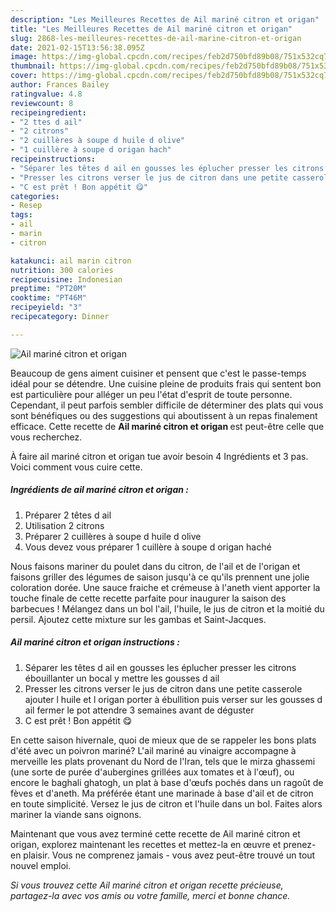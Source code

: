 ```yaml
---
description: "Les Meilleures Recettes de Ail mariné citron et origan"
title: "Les Meilleures Recettes de Ail mariné citron et origan"
slug: 2868-les-meilleures-recettes-de-ail-marine-citron-et-origan
date: 2021-02-15T13:56:38.095Z
image: https://img-global.cpcdn.com/recipes/feb2d750bfd89b08/751x532cq70/ail-marine-citron-et-origan-photo-principale-de-la-recette.jpg
thumbnail: https://img-global.cpcdn.com/recipes/feb2d750bfd89b08/751x532cq70/ail-marine-citron-et-origan-photo-principale-de-la-recette.jpg
cover: https://img-global.cpcdn.com/recipes/feb2d750bfd89b08/751x532cq70/ail-marine-citron-et-origan-photo-principale-de-la-recette.jpg
author: Frances Bailey
ratingvalue: 4.8
reviewcount: 8
recipeingredient:
- "2 ttes d ail"
- "2 citrons"
- "2 cuillères à soupe d huile d olive"
- "1 cuillère à soupe d origan hach"
recipeinstructions:
- "Séparer les têtes d ail en gousses les éplucher presser les citrons ébouillanter un bocal y mettre les gousses d ail"
- "Presser les citrons verser le jus de citron dans une petite casserole ajouter l huile et l origan porter à ébullition puis verser sur les gousses d ail fermer le pot attendre 3 semaines avant de déguster"
- "C est prêt ! Bon appétit 😋"
categories:
- Resep
tags:
- ail
- marin
- citron

katakunci: ail marin citron 
nutrition: 300 calories
recipecuisine: Indonesian
preptime: "PT20M"
cooktime: "PT46M"
recipeyield: "3"
recipecategory: Dinner

---
```



![Ail mariné citron et origan](https://img-global.cpcdn.com/recipes/feb2d750bfd89b08/751x532cq70/ail-marine-citron-et-origan-photo-principale-de-la-recette.jpg)

Beaucoup de gens aiment cuisiner et pensent que c'est le passe-temps idéal pour se détendre. Une cuisine pleine de produits frais qui sentent bon est particulière pour alléger un peu l'état d'esprit de toute personne. Cependant, il peut parfois sembler difficile de déterminer des plats qui vous sont bénéfiques ou des suggestions qui aboutissent à un repas finalement efficace. Cette recette de <strong> Ail mariné citron et origan </strong> est peut-être celle que vous recherchez.

<!--inarticleads1-->

À faire ail mariné citron et origan tue avoir besoin 4 Ingrédients et 3 pas. Voici comment vous cuire cette.

##### Ingrédients de ail mariné citron et origan :

1. Préparer 2 têtes d ail
1. Utilisation 2 citrons
1. Préparer 2 cuillères à soupe d huile d olive
1. Vous devez vous préparer 1 cuillère à soupe d origan haché


Nous faisons mariner du poulet dans du citron, de l&#39;ail et de l&#39;origan et faisons griller des légumes de saison jusqu&#39;à ce qu&#39;ils prennent une jolie coloration dorée. Une sauce fraiche et crémeuse à l&#39;aneth vient apporter la touche finale de cette recette parfaite pour inaugurer la saison des barbecues ! Mélangez dans un bol l&#39;ail, l&#39;huile, le jus de citron et la moitié du persil. Ajoutez cette mixture sur les gambas et Saint-Jacques. 

<!--inarticleads2-->

##### Ail mariné citron et origan instructions :

1. Séparer les têtes d ail en gousses les éplucher presser les citrons ébouillanter un bocal y mettre les gousses d ail
1. Presser les citrons verser le jus de citron dans une petite casserole ajouter l huile et l origan porter à ébullition puis verser sur les gousses d ail fermer le pot attendre 3 semaines avant de déguster
1. C est prêt ! Bon appétit 😋


En cette saison hivernale, quoi de mieux que de se rappeler les bons plats d&#39;été avec un poivron mariné? L&#39;ail mariné au vinaigre accompagne à merveille les plats provenant du Nord de l&#39;Iran, tels que le mirza ghassemi (une sorte de purée d&#39;aubergines grillées aux tomates et à l&#39;œuf), ou encore le baghali ghatogh, un plat à base d&#39;œufs pochés dans un ragoût de fèves et d&#39;aneth. Ma préférée étant une marinade à base d&#39;ail et de citron en toute simplicité. Versez le jus de citron et l&#39;huile dans un bol. Faites alors mariner la viande sans oignons. 

<!--inarticleads1-->

<p>
Maintenant que vous avez terminé cette recette de Ail mariné citron et origan, explorez maintenant les recettes et mettez-la en œuvre et prenez-en plaisir. Vous ne comprenez jamais - vous avez peut-être trouvé un tout nouvel emploi.
</p>

<p>
<i>Si vous trouvez cette Ail mariné citron et origan recette précieuse, partagez-la avec vos amis ou votre famille, merci et bonne chance.</i>
</p>
